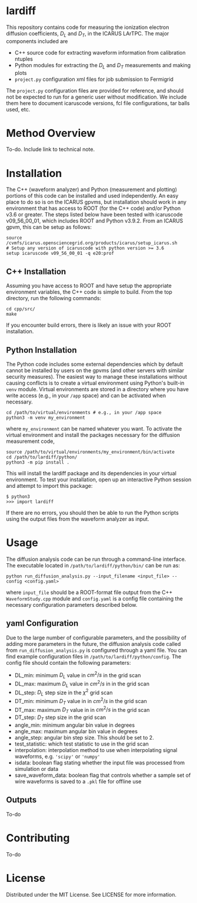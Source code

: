 # lardiff

This repository contains code for measuring the ionization electron diffusion coefficients, $D_L$ and $D_T$, in the ICARUS LArTPC. The major components included are
- C++ source code for extracting waveform information from calibration ntuples
- Python modules for extracting the $D_L$ and $D_T$ measurements and making plots
- `project.py` configuration xml files for job submission to Fermigrid

The `project.py` configuration files are provided for reference, and should not be expected to run for a generic user without modification. We include them here to document icaruscode versions, fcl file configurations, tar balls used, etc.

# Method Overview
To-do. Include link to technical note.

# Installation

The C++ (waveform analyzer) and Python (measurement and plotting) portions of this code can be installed and used independently. An easy place to do so is on the ICARUS gpvms, but installation should work in any environment that has access to ROOT (for the C++ code) and/or Python v3.6 or greater. The steps listed below have been tested with icaruscode v09_56_00_01, which includes ROOT and Python v3.9.2. From an ICARUS gpvm, this can be setup as follows:

```
source /cvmfs/icarus.opensciencegrid.org/products/icarus/setup_icarus.sh
# Setup any version of icaruscode with python version >= 3.6
setup icaruscode v09_56_00_01 -q e20:prof 
```

## C++ Installation
Assuming you have access to ROOT and have setup the appropriate environment variables, the C++ code is simple to build. From the top directory, run the following commands:
```
cd cpp/src/
make
```
If you encounter build errors, there is likely an issue with your ROOT installation.

## Python Installation

The Python code includes some external dependencies which by default cannot be installed by users on the gpvms (and other servers with similar security measures). The easiest way to manage these installations without causing conflicts is to create a virtual environment using Python's built-in `venv` module. Virtual environments are stored in a directory where you have write access (e.g., in your `/app` space) and can be activated when necessary.

```
cd /path/to/virtual/environments # e.g., in your /app space
python3 -m venv my_environment
```

where `my_environment` can be named whatever you want. To activate the virtual environment and install the packages necessary for the diffusion measurement code,
```
source /path/to/virtual/environments/my_environment/bin/activate
cd /path/to/lardiff/python/
python3 -m pip install .
```

This will install the lardiff package and its dependencies in your virtual environment. To test your installation, open up an interactive Python session and attempt to import this package:

```
$ python3
>>> import lardiff
```

If there are no errors, you should then be able to run the Python scripts using the output files from the waveform analyzer as input. 

# Usage
The diffusion analysis code can be run through a command-line interface. The executable located in `/path/to/lardiff/python/bin/` can be run as:
```
python run_diffusion_analysis.py --input_filename <input_file> --config <config.yaml>
```
where `input_file` should be a ROOT-format file output from the C++ `WaveformStudy.cpp` module and `config.yaml` is a config file containing the necessary configuration parameters described below. 

## yaml Configuration 

Due to the large number of configurable parameters, and the possibility of adding more parameters in the future, the diffusion analysis code called from `run_diffusion_analysis.py` is configured through a yaml file. You can find example configuration files in `/path/to/lardiff/python/config`. The config file should contain the following parameters:

- DL_min: minimum $D_L$ value in $cm^2/s$ in the grid scan
- DL_max: maximum $D_L$ value in $cm^2/s$ in in the grid scan
- DL_step: $D_L$ step size in the $\chi^2$ grid scan
- DT_min: minimum $D_T$ value in in $cm^2/s$ in the grid scan
- DT_max: maximum $D_T$ value in in $cm^2/s$ in the grid scan
- DT_step: $D_T$ step size in the grid scan
- angle_min: minimum angular bin value in degrees
- angle_max: maximum angular bin value in degrees
- angle_step: angular bin step size. This should be set to 2.
- test_statistic: which test statistic to use in the grid scan
- interpolation: interpolation method to use when interpolating signal waveforms, e.g. `'scipy'` or `'numpy'`
- isdata: boolean flag stating whether the input file was processed from simulation or data
- save_waveform_data: boolean flag that controls whether a sample set of wire waveforms is saved to a `.pkl` file for offline use

## Outputs

To-do

# Contributing

To-do

# License

Distributed under the MIT License. See LICENSE for more information.











